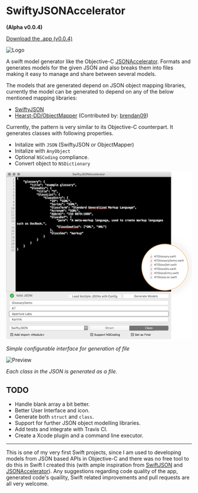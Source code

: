 # SwiftyJSONAccelerator

**(Alpha v0.0.4)**

[Download the .app (v0.0.4)](https://github.com/insanoid/SwiftyJSONAccelerator/releases/download/v0.0.4/SwiftyJSONAccelerator.zip)

![Logo](https://raw.githubusercontent.com/insanoid/SwiftyJSONAccelerator/master/SwiftyJSONAccelerator/Assets.xcassets/AppIcon.appiconset/Icon_32x32%402x.png)

A swift model generator like the Objective-C [JSONAccelerator](http://nerdery.com/json-accelerator). Formats and generates models for the given JSON and also breaks them into files making it easy to manage and share between several models.

The models that are generated depend on JSON object mapping libraries, currently the model can be generated to depend on any of the below mentioned mapping libraries:

- [SwiftyJSON](https://github.com/SwiftyJSON/SwiftyJSON)
- [Hearst-DD/ObjectMapper](https://github.com/Hearst-DD/ObjectMapper) (Contributed by: [brendan09](https://github.com/brendan09))

Currently, the pattern is very similar to its Objective-C counterpart. It generates classes with following properties.

- Initalize with `JSON` (SwiftyJSON or ObjectMapper)
- Initalize with `AnyObject`
- Optional `NSCoding` compliance.
- Convert object to `NSDictionary`
	 
![Preview](https://raw.githubusercontent.com/insanoid/SwiftyJSONAccelerator/master/preview.png)

*Simple configurable interface for generation of file*


![Preview](https://raw.githubusercontent.com/insanoid/SwiftyJSONAccelerator/master/preview_ii.png)

*Each class in the JSON is generated as a file.*

## TODO

- Handle blank array a bit better.
- Better User Interface and icon.
- Generate both `struct` and `class`.
- Support for further JSON object modelling libraries.
- Add tests and integrate with Travis CI.
- Create a Xcode plugin and a command line executor.

---

This is one of my very first Swift projects, since I am used to developing models from JSON based APIs in Objective-C and there was no free tool to do this in Swift I created this (with ample inspiration from [SwiftJSON](https://github.com/swiftjson/SwiftJson) and [JSONAccelerator](http://nerdery.com/json-accelerator)). Any suggestions regarding code quality of the app, generated code's quaility, Swift related improvements and pull requests are all very welcome.
